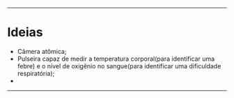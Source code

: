 ***
# Ideias
* Câmera atômica;
* Pulseira capaz de medir a temperatura corporal(para identificar uma febre) e o nível de oxigênio no sangue(para identificar uma dificuldade respiratória);
* 
***
